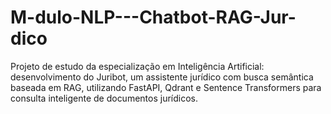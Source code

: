 # M-dulo-NLP---Chatbot-RAG-Jur-dico
Projeto de estudo da especialização em Inteligência Artificial: desenvolvimento do Juribot, um assistente jurídico com busca semântica baseada em RAG, utilizando FastAPI, Qdrant e Sentence Transformers para consulta inteligente de documentos jurídicos.
